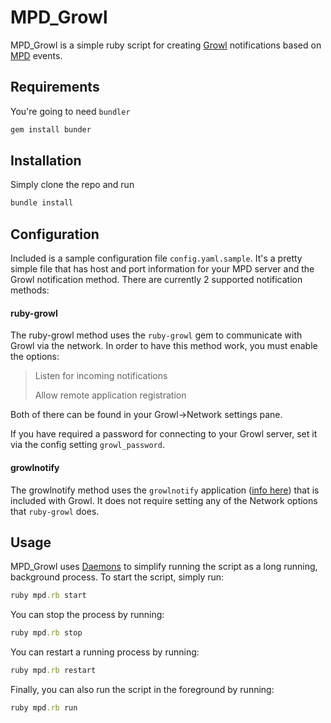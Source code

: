 # MPD_Growl

MPD_Growl is a simple ruby script for creating [Growl](http://growl.info/) notifications based on [MPD](http://sourceforge.net/projects/musicpd/) events.

## Requirements
You're going to need `bundler`

``` ruby
gem install bunder
```

## Installation
Simply clone the repo and run

``` ruby
bundle install
```

## Configuration
Included is a sample configuration file `config.yaml.sample`. It's a pretty simple file that has host and port information for your MPD server and the Growl notification method. There are currently 2 supported notification methods:

#### ruby-growl
The ruby-growl method uses the `ruby-growl` gem to communicate with Growl via the network. In order to have this method work, you must enable the options:

> Listen for incoming notifications
> 
> Allow remote application registration

Both of there can be found in your Growl->Network settings pane.

If you have required a password for connecting to your Growl server, set it via the config setting `growl_password`.

#### growlnotify
The growlnotify method uses the `growlnotify` application ([info here](http://growl.info/extras.php)) that is included with Growl. It does not require setting any of the Network options that `ruby-growl` does.

## Usage
MPD_Growl uses [Daemons](http://daemons.rubyforge.org/) to simplify running the script as a long running, background process. To start the script, simply run:

``` ruby
ruby mpd.rb start
```

You can stop the process by running:

``` ruby
ruby mpd.rb stop
```

You can restart a running process by running:

``` ruby
ruby mpd.rb restart
```

Finally, you can also run the script in the foreground by running:

``` ruby
ruby mpd.rb run
```

